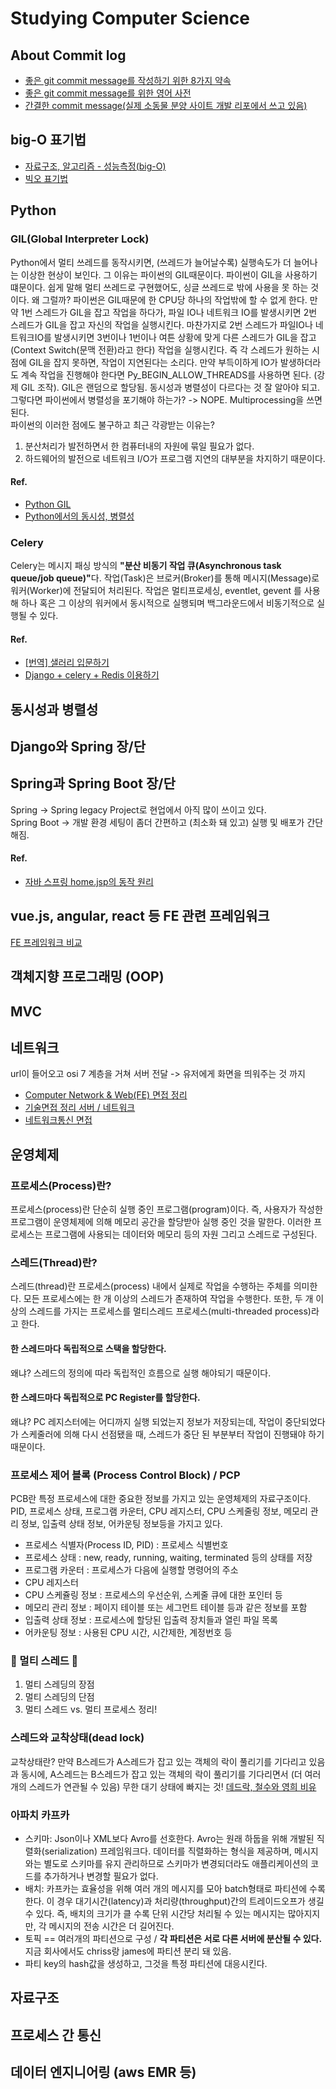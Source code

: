 # Studying Computer Science 

## About Commit log 
- [좋은 git commit message를 작성하기 위한 8가지 약속](https://djkeh.github.io/articles/How-to-write-a-git-commit-message-kor/)
- [좋은 git commit message를 위한 영어 사전](https://blog.ull.im/engineering/2019/03/10/logs-on-git.html)
- [간결한 commit message(실제 소동물 분양 사이트 개발 리포에서 쓰고 있음)](https://blog.ull.im/engineering/2019/03/10/logs-on-git.html)


## big-O 표기법
- [자료구조, 알고리즘 - 성능측정(big-O)](https://wayhome25.github.io/cs/2017/04/20/cs-26-bigO/)
- [빅오 표기법](https://cjh5414.github.io/big-o-notation/)

## Python

### GIL(Global Interpreter Lock)
Python에서 멀티 쓰레드를 동작시키면, (쓰레드가 늘어날수록) 실행속도가 더 늘어나는 이상한 현상이 보인다. 그 이유는 파이썬의 GIL때문이다. 파이썬이 GIL을 사용하기 떄문이다. 쉽게 말해 멀티 쓰레드로 구현했어도, 싱글 쓰레드로 밖에 사용을 못 하는 것이다. 왜 그럴까? 파이썬은 GIL때문에 한 CPU당 하나의 작업밖에 할 수 없게 한다. 만약 1번 스레드가 GIL을 잡고 작업을 하다가, 파일 IO나 네트워크 IO를 발생시키면 2번 스레드가 GIL을 잡고 자신의 작업을 실행시킨다. 마찬가지로 2번 스레드가 파일IO나 네트워크IO를 발생시키면 3번이나 1번이나 여튼 상황에 맞게 다른 스레드가 GIL을 잡고(Context Switch(문맥 전환)라고 한다) 작업을 실행시킨다. 즉 각 스레드가 원하는 시점에 GIL을 잡지 못하면, 작업이 지연된다는 소리다. 만약 부득이하게 IO가 발생하더라도 계속 작업을 진행해야 한다면 Py_BEGIN_ALLOW_THREADS를 사용하면 된다. (강제 GIL 조작). GIL은 랜덤으로 할당됨. 동시성과 병렬성이 다르다는 것 잘 알아야 되고. 그렇다면 파이썬에서 병렬성을 포기해야 하는가? -> NOPE. Multiprocessing을 쓰면 된다. </br>
파이썬의 이러한 점에도 불구하고 최근 각광받는 이유는?</br>
1. 분산처리가 발전하면서 한 컴퓨터내의 자원에 묶일 필요가 없다.
2. 하드웨어의 발전으로 네트워크 I/O가 프로그램 지연의 대부분을 차지하기 때문이다.

#### Ref.
- [Python GIL](https://medium.com/@mjhans83/python-gil-f940eac0bef9) </br>
- [Python에서의 동시성, 병렬성](https://www.slideshare.net/deview/2d4python) </br>

### Celery
Celery는 메시지 패싱 방식의 <b>"분산 비동기 작업 큐(Asynchronous task queue/job queue)"</b>다. 작업(Task)은 브로커(Broker)를 통해 메시지(Message)로 워커(Worker)에 전달되어 처리된다. 작업은 멀티프로세싱, eventlet, gevent 를 사용해 하나 혹은 그 이상의 워커에서 동시적으로 실행되며 백그라운드에서 비동기적으로 실행될 수 있다.

#### Ref.
- [[번역] 샐러리 입문하기](https://beomi.github.io/2017/03/19/Introduction-to-Celery/)
- [Django + celery + Redis 이용하기](https://whatisthenext.tistory.com/127)

## 동시성과 병렬성

## Django와 Spring 장/단

## Spring과 Spring Boot 장/단
Spring -> Spring legacy Project로 현업에서 아직 많이 쓰이고 있다. </br>
Spring Boot -> 개발 환경 세팅이 좀더 간편하고 (최소화 돼 있고) 실행 및 배포가 간단해짐. </br>

#### Ref.
- [자바 스프링 home.jsp의 동작 원리](https://all-record.tistory.com/165)

## vue.js, angular, react 등 FE 관련 프레임워크
[FE 프레임워크 비교](https://kr.vuejs.org/v2/guide/comparison.html)

## 객체지향 프로그래밍 (OOP)

## MVC

## 네트워크
url이 들어오고 osi 7 계층을 거쳐 서버 전달 -> 유저에게 화면을 띄워주는 것 까지 </br>
- [Computer Network & Web(FE) 면접 정리](https://kadamon.tistory.com/22) </br>
- [기술면접 정리 서버 / 네트워크](https://j2hworld.tistory.com/53) </br>
- [네트워크통신 면접](https://hyeonu1258.github.io/2018/03/10/%EB%84%A4%ED%8A%B8%EC%9B%8C%ED%81%AC%ED%86%B5%EC%8B%A0%20%EB%A9%B4%EC%A0%91/)

## 운영체제

### 프로세스(Process)란? 
프로세스(process)란 단순히 실행 중인 프로그램(program)이다. 즉, 사용자가 작성한 프로그램이 운영체제에 의해 메모리 공간을 할당받아 실행 중인 것을 말한다. 이러한 프로세스는 프로그램에 사용되는 데이터와 메모리 등의 자원 그리고 스레드로 구성된다. 

### 스레드(Thread)란?
스레드(thread)란 프로세스(process) 내에서 실제로 작업을 수행하는 주체를 의미한다. 모든 프로세스에는 한 개 이상의 스레드가 존재하여 작업을 수행한다. 또한, 두 개 이상의 스레드를 가지는 프로세스를 멀티스레드 프로세스(multi-threaded process)라고 한다. 

#### 한 스레드마다 독립적으로 스택을 할당한다. 
왜냐? 스레드의 정의에 따라 독립적인 흐름으로 실행 해야되기 때문이다. 
#### 한 스레드마다 독립적으로 PC Register를 할당한다. 
왜냐? PC 레지스터에는 어디까지 실행 되었는지 정보가 저장되는데, 작업이 중단되었다가 스케줄러에 의해 다시 선점됐을 때, 스레드가 중단 된 부분부터 작업이 진행돼야 하기 때문이다.

### 프로세스 제어 블록 (Process Control Block) / PCP
PCB란 특정 프로세스에 대한 중요한 정보를 가지고 있는 운영체제의 자료구조이다. </br>
PID, 프로세스 상태, 프로그램 카운터, CPU 레지스터, CPU 스케줄링 정보, 메모리 관리 정보, 입출력 상태 정보, 어카운팅 정보등을 가지고 있다. </br>
- 프로세스 식별자(Process ID, PID) : 프로세스 식별번호
- 프로세스 상태 : new, ready, running, waiting, terminated 등의 상태를 저장
- 프로그램 카운터 : 프로세스가 다음에 실행할 명령어의 주소
- CPU 레지스터
- CPU 스케쥴링 정보 : 프로세스의 우선순위, 스케줄 큐에 대한 포인터 등
- 메모리 관리 정보 : 페이지 테이블 또는 세그먼트 테이블 등과 같은 정보를 포함
- 입출력 상태 정보 : 프로세스에 할당된 입출력 장치들과 열린 파일 목록
- 어카운팅 정보 : 사용된 CPU 시간, 시간제한, 계정번호 등

### 🌟 멀티 스레드 🌟
1. 멀티 스레딩의 장점
2. 멀티 스레딩의 단점
3. 멀티 스레드 vs. 멀티 프로세스 정리!

### 스레드와 교착상태(dead lock)
교착상태란? 만약 B스레드가 A스레드가 잡고 있는 객체의 락이 풀리기를 기다리고 있음과 동시에, A스레드는 B스레드가 잡고 있는 객체의 락이 풀리기를 기다리면서 (더 여러개의 스레드가 연관될 수 있음) 무한 대기 상태에 빠지는 것! [데드락, 철수와 영희 비유](https://webie.tistory.com/99)

### 아파치 카프카
- 스키마: Json이나 XML보다 Avro를 선호한다. Avro는 원래 하둡을 위해 개발된 직렬화(serialization) 프레임워크다. 데이터를 직렬화하는 형식을 제공하며, 메시지와는 별도로 스키마를 유지 관리하므로 스키마가 변경되더라도 애플리케이션의 코드를 추가하거나 변경할 필요가 없다. 
- 배치: 카프카는 효율성을 위해 여러 개의 메시지를 모아 batch형태로 파티션에 수록한다. 이 경우 대기시간(latency)과 처리량(throughput)간의 트레이드오프가 생길 수 있다. 즉, 배치의 크기가 클 수록 단위 시간당 처리될 수 있는 메시지는 많아지지만, 각 메시지의 전송 시간은 더 길어진다. 
- 토픽 == 여러개의 파티션으로 구성 / <b>각 파티션은 서로 다른 서버에 분산될 수 있다.</b> 지금 회사에서도 chriss랑 james에 파티션 분리 돼 있음. 
- 파티 key의 hash값을 생성하고, 그것을 특정 파티션에 대응시킨다.

## 자료구조

## 프로세스 간 통신

## 데이터 엔지니어링 (aws EMR 등)
